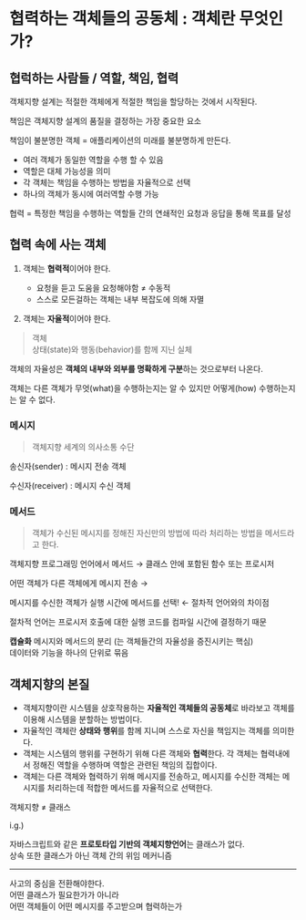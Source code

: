 # 협력하는 객체들의 공동체 : 객체란 무엇인가?

## 협럭하는 사람들 / 역할, 책임, 협력

객체지향 설계는 적절한 객체에게 적절한 책임을 할당하는 것에서 시작된다.

책임은 객체지향 설계의 품질을 결정하는 가장 중요한 요소

책임이 불분명한 객체 = 애플리케이션의 미래를 불분명하게 만든다.

- 여러 객체가 동일한 역할을 수행 할 수 있음
- 역할은 대체 가능성을 의미
- 각 객체는 책임을 수행하는 방법을 자율적으로 선택
- 하나의 객체가 동시에 여러역할 수행 가능

협력 = 특정한 책임을 수행하는 역할들 간의 연쇄적인 요청과 응답을 통해 목표를 달성

## 협력 속에 사는 객체

1. 객체는 **협력적**이어야 한다.

   - 요청을 듣고 도움을 요청해야함 ≠ 수동적
   - 스스로 모든걸하는 객체는 내부 복잡도에 의해 자멸

2. 객체는 **자율적**이어야 한다.

> 객체  
> 상태(state)와 행동(behavior)를 함께 지닌 실체

객체의 자율성은 **객체의 내부와 외부를 명확하게 구분**하는 것으로부터 나온다.

객체는 다른 객체가 무엇(what)을 수행하는지는 알 수 있지만 어떻게(how) 수행하는지는 알 수 없다.

### 메시지

> 객체지향 세계의 의사소통 수단

송신자(sender) : 메시지 전송 객체

수신자(receiver) : 메시지 수신 객체

### 메서드

> 객체가 수신된 메시지를 정해진 자신만의 방법에 따라 처리하는 방법을 메서드라고 한다.

객체지향 프로그래밍 언어에서 메서드 → 클래스 안에 포함된 함수 또는 프로시저

어떤 객체가 다른 객체에게 메시지 전송 →

메시지를 수신한 객체가 실행 시간에 메서드를 선택! ← 절차적 언어와의 차이점

절차적 언어는 프로시저 호출에 대한 실행 코드를 컴파일 시간에 결정하기 때문

**캡슐화**
메시지와 메서드의 분리 (는 객체들간의 자율성을 증진시키는 핵심)  
데이터와 기능을 하나의 단위로 묶음

## 객체지향의 본질

- 객체지향이란 시스템을 상호작용하는 **자율적인 객체들의 공동체**로 바라보고 객체를 이용해 시스템을 분할하는 방법이다.
- 자율적인 객체란 **상태와 행위**를 함께 지니며 스스로 자신을 책임지는 객체를 의미한다.
- 객체는 시스템의 행위를 구현하기 위해 다른 객체와 **협력**한다. 각 객체는 협력내에서 정해진 역할을 수행하며 역할은 관련된 책임의 집합이다.
- 객체는 다른 객체와 협력하기 위해 메시지를 전송하고, 메시지를 수신한 객체는 메시지를 처리하는데 적합한 메서드를 자율적으로 선택한다.

객체지향 ≠ 클래스

i.g.)

자바스크립트와 같은 **프로토타입 기반의 객체지향언어**는 클래스가 없다.  
상속 또한 클래스가 아닌 객체 간의 위임 메커니즘

---

사고의 중심을 전환해야한다.  
어떤 클래스가 필요한가가 아니라  
어떤 객체들이 어떤 메시지를 주고받으며 협력하는가
